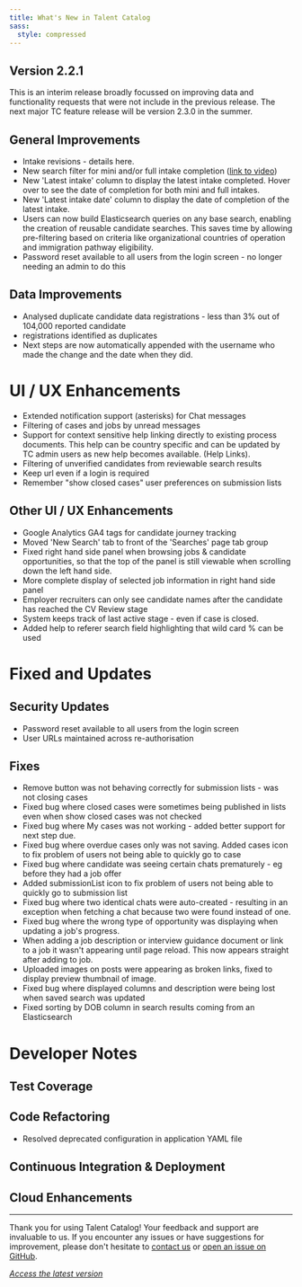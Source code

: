 ```yaml
---
title: What's New in Talent Catalog
sass:
  style: compressed
---
```


## Version 2.2.1

This is an interim release broadly focussed on improving data and functionality requests that were 
not include in the previous release. The next major TC feature release will be version 2.3.0 in the 
summer.

## General Improvements
- Intake revisions - details here.
- New search filter for mini and/or full intake completion ([link to video](https://app.screencastify.com/v3/watch/7oAheV8qgbgrbMlhQTvO))
- New 'Latest intake' column to display the latest intake completed. Hover over to see the date of completion for both mini and full intakes.
- New 'Latest intake date' column to display the date of completion of the latest intake.
- Users can now build Elasticsearch queries on any base search, enabling the creation of reusable candidate searches. This
  saves time by allowing pre-filtering based on criteria like organizational countries of operation and immigration pathway eligibility.
- Password reset available to all users from the login screen - no longer needing an admin to do this

## Data Improvements
- Analysed duplicate candidate data registrations - less than 3% out of 104,000 reported candidate
- registrations identified as duplicates
- Next steps are now automatically appended with the username who made the change and the date when they did.


# UI / UX Enhancements
- Extended notification support (asterisks) for Chat messages
- Filtering of cases and jobs by unread messages
- Support for context sensitive help linking directly to existing process documents. This help can be country specific and can be updated by TC admin users as new help becomes available. (Help Links).
- Filtering of unverified candidates from reviewable search results
- Keep url even if a login is required
- Remember "show closed cases" user preferences on submission lists

## Other UI / UX Enhancements
- Google Analytics GA4 tags for candidate journey tracking
- Moved 'New Search' tab to front of the 'Searches' page tab group
- Fixed right hand side panel when browsing jobs & candidate opportunities, so that the top of the panel is still viewable when scrolling down the left hand side.
- More complete display of selected job information in right hand side panel
- Employer recruiters can only see candidate names after the candidate has reached the CV Review stage
- System keeps track of last active stage - even if case is closed.
- Added help to referer search field highlighting that wild card % can be used

# Fixed and Updates

## Security Updates
- Password reset available to all users from the login screen
- User URLs maintained across re-authorisation

## Fixes
- Remove button was not behaving correctly for submission lists - was not closing cases
- Fixed bug where closed cases were sometimes being published in lists even when show closed cases
  was not checked
- Fixed bug where My cases was not working - added better support for next step due.
- Fixed bug where overdue cases only was not saving. Added cases icon to fix problem of users not being able to quickly go to case
- Fixed bug where candidate was seeing certain chats prematurely - eg before they had a job offer
- Added submissionList icon to fix problem of users not being able to quickly go to submission list
- Fixed bug where two identical chats were auto-created - resulting in an exception when fetching a chat because two were found instead of one.
- Fixed bug where the wrong type of opportunity was displaying when updating a job's progress.
- When adding a job description or interview guidance document or link to a job it wasn't appearing until page reload. This now appears straight after adding to job.
- Uploaded images on posts were appearing as broken links, fixed to display preview thumbnail of image.
- Fixed bug where displayed columns and description were being lost when saved search was updated
- Fixed sorting by DOB column in search results coming from an Elasticsearch

# Developer Notes

## Test Coverage

## Code Refactoring
- Resolved deprecated configuration in application YAML file

## Continuous Integration & Deployment

## Cloud Enhancements


---

Thank you for using Talent Catalog! Your feedback and support are invaluable to us. If you encounter
any issues or have suggestions for improvement, please don't hesitate to [contact us](mailto:support@talentcatalog.net) or
[open an issue on GitHub](https://github.com/Talent-Catalog/talentcatalog/issues).

*[Access the latest version](https://tctalent.org/admin-portal/login)*
